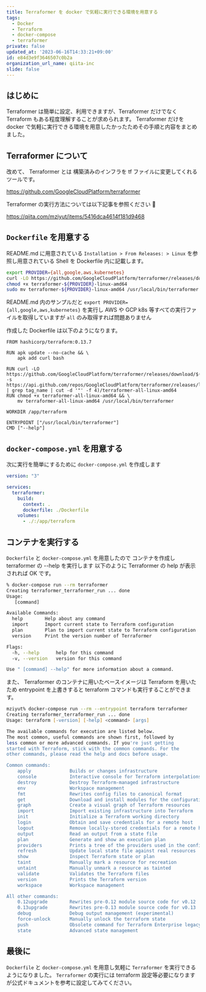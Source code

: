 ```yaml
---
title: Terraformer を docker で気軽に実行できる環境を用意する
tags:
  - Docker
  - Terraform
  - docker-compose
  - terraformer
private: false
updated_at: '2023-06-16T14:33:21+09:00'
id: e84d3e9f3646507c0b2a
organization_url_name: qiita-inc
slide: false
---
```


## はじめに

Terraformer は簡単に設定、利用できますが、Terraformer だけでなく Terraform もある程度理解することが求められます。
Terraformer だけを docker で気軽に実行できる環境を用意したかったためその手順と内容をまとめました。

## Terraformer について

改めて、 Terraformer とは 構築済みのインフラを tf ファイルに変更してくれるツールです。

https://github.com/GoogleCloudPlatform/terraformer

Terraformer の実行方法については以下記事を参照ください :information_desk_person:

https://qiita.com/mziyut/items/5416dca4614f181d9468

## `Dockerfile` を用意する

README.md に用意されている `Installation > From Releases: > Linux` を参照し用意されている Shell を Dockerfile 内に記載します。

```sh
export PROVIDER={all,google,aws,kubernetes}
curl -LO https://github.com/GoogleCloudPlatform/terraformer/releases/download/$(curl -s https://api.github.com/repos/GoogleCloudPlatform/terraformer/releases/latest | grep tag_name | cut -d '"' -f 4)/terraformer-${PROVIDER}-linux-amd64
chmod +x terraformer-${PROVIDER}-linux-amd64
sudo mv terraformer-${PROVIDER}-linux-amd64 /usr/local/bin/terraformer
```

README.md 内のサンプルだと `export PROVIDER={all,google,aws,kubernetes}` を実行し AWS や GCP k8s 等すべての実行ファイルを取得していますが `all` のみ取得すれば問題ありません

作成した Dockerfile は以下のようになります。

```dockerfile:Dockerfile
FROM hashicorp/terraform:0.13.7

RUN apk update --no-cache && \
    apk add curl bash

RUN curl -LO https://github.com/GoogleCloudPlatform/terraformer/releases/download/$(curl -s https://api.github.com/repos/GoogleCloudPlatform/terraformer/releases/latest | grep tag_name | cut -d '"' -f 4)/terraformer-all-linux-amd64
RUN chmod +x terraformer-all-linux-amd64 && \
    mv terraformer-all-linux-amd64 /usr/local/bin/terraformer

WORKDIR /app/terraform

ENTRYPOINT ["/usr/local/bin/terraformer"]
CMD ["--help"]
```

## `docker-compose.yml` を用意する

次に実行を簡単にするために `docker-compose.yml` を作成します

```yml:docker-compose.yml
version: "3"

services:
  terraformer:
    build:
      context: .
      dockerfile: ./Dockerfile
    volumes:
      - ./:/app/terraform
```

## コンテナを実行する

`Dockerfile` と `docker-compose.yml` を用意したので コンテナを作成し terraformer の --help を実行します
以下のように Terraformer の help が表示されれば OK です。

```zsh
% docker-compose run --rm terraformer
Creating terraformer_terraformer_run ... done
Usage:
   [command]

Available Commands:
  help        Help about any command
  import      Import current state to Terraform configuration
  plan        Plan to import current state to Terraform configuration
  version     Print the version number of Terraformer

Flags:
  -h, --help      help for this command
  -v, --version   version for this command

Use " [command] --help" for more information about a command.
```

また、 Terraformer のコンテナに用いたベースイメージは Terraform を用いたため entrypoint を上書きすると terraform コマンドも実行することができます。

```zsh
mziyut% docker-compose run --rm --entrypoint terraform terraformer
Creating terraformer_terraformer_run ... done
Usage: terraform [-version] [-help] <command> [args]

The available commands for execution are listed below.
The most common, useful commands are shown first, followed by
less common or more advanced commands. If you're just getting
started with Terraform, stick with the common commands. For the
other commands, please read the help and docs before usage.

Common commands:
    apply              Builds or changes infrastructure
    console            Interactive console for Terraform interpolations
    destroy            Destroy Terraform-managed infrastructure
    env                Workspace management
    fmt                Rewrites config files to canonical format
    get                Download and install modules for the configuration
    graph              Create a visual graph of Terraform resources
    import             Import existing infrastructure into Terraform
    init               Initialize a Terraform working directory
    login              Obtain and save credentials for a remote host
    logout             Remove locally-stored credentials for a remote host
    output             Read an output from a state file
    plan               Generate and show an execution plan
    providers          Prints a tree of the providers used in the configuration
    refresh            Update local state file against real resources
    show               Inspect Terraform state or plan
    taint              Manually mark a resource for recreation
    untaint            Manually unmark a resource as tainted
    validate           Validates the Terraform files
    version            Prints the Terraform version
    workspace          Workspace management

All other commands:
    0.12upgrade        Rewrites pre-0.12 module source code for v0.12
    0.13upgrade        Rewrites pre-0.13 module source code for v0.13
    debug              Debug output management (experimental)
    force-unlock       Manually unlock the terraform state
    push               Obsolete command for Terraform Enterprise legacy (v1)
    state              Advanced state management
```

## 最後に

`Dockerfile` と `docker-compose.yml` を用意し気軽に `Terraformer` を実行できるようになりました。
`Terraformer` の実行には terraform 設定等必要になりますが公式ドキュメントを参考に設定してみてください。
